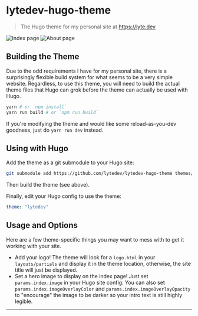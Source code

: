 # lytedev-hugo-theme

> The Hugo theme for my personal site at https://lyte.dev

![Index page][index-screenshot]
![About page][about-screenshot]

## Building the Theme

Due to the odd requirements I have for my personal site, there is a surprisingly
flexible build system for what seems to be a very simple website. Regardless, to
use this theme, you will need to build the actual theme files that Hugo can grok
before the theme can actually be used with Hugo.

``` sh
yarn # or `npm install`
yarn run build # or `npm run build`
```

If you're modifying the theme and would like some reload-as-you-dev goodness,
just do `yarn run dev` instead.

## Using with Hugo

Add the theme as a git submodule to your Hugo site:

``` sh
git submodule add https://github.com/lytedev/lytedev-hugo-theme themes/lytedev
```

Then build the theme (see above).

Finally, edit your Hugo config to use the theme:

``` yaml
theme: "lytedev"
```

## Usage and Options

Here are a few theme-specific things you may want to mess with to get it working
with your site.

* Add your logo! The theme will look for a `logo.html` in your
  `layouts/partials` and display it in the theme location, otherwise, the site
  title will just be displayed.
* Set a hero image to display on the index page! Just set `params.index.image`
  in your Hugo site config. You can also set `params.index.imageOverlayColor`
  and `params.index.imageOverlayOpacity` to "encourage" the image to be darker
  so your intro text is still highly legible.
	
---


[index-screenshot]: /meta/screenshots/index-hero.png
[about-screenshot]: /meta/screenshots/about.png
